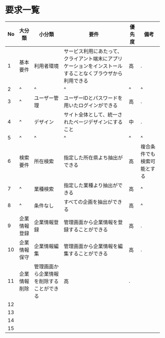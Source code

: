 # 要求一覧
|No|大分類|小分類|要件|優先度|備考|
|--|--|--|--|--|--|
|1|基本要件|利用者環境|サービス利用にあたって、クライアント端末にアプリケーションをインストールすることなくブラウザから利用できる|高|.|
|2|^|^|^|^|^|
|3|^|ユーザー管理|ユーザーIDとパスワードを用いたログインができる|高|.|
|4|^|デザイン|サイト全体として、統一されたページデザインにすること|中|.|
|5|^|^|^|^|^|
|6|検索要件|所在検索|指定した所在県よち抽出ができる|高|複合条件でも検索可能とする|
|7|^|業種検索|指定した業種より抽出ができる|高|^|
|8|^|条件なし|すべての企画を抽出ができる|高|^|
|9|企業情報登録|企業情報登録|管理画面から企業情報を登録することができる|高|.|
|10|企業情報保守|企業情報編集|管理画面から企業情報を編集することができる|高|.|
|11|企業情報削除|管理画面から企業情報を削除することができる|高|.|
|12||||||
|13||||||
|14||||||
|15||||||
